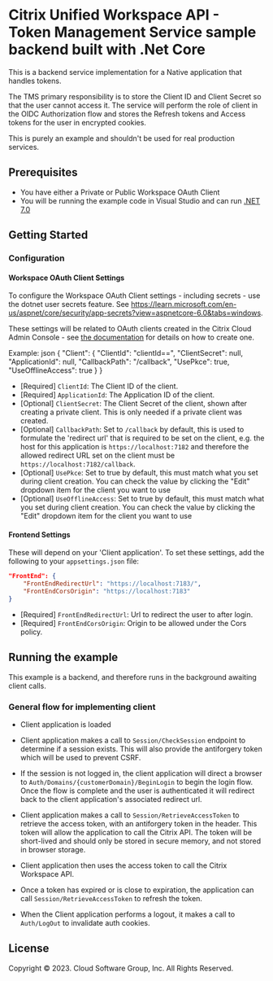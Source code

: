 # Citrix Unified Workspace API - Token Management Service sample backend built with .Net Core

This is a backend service implementation for a Native application that handles tokens.

The TMS primary responsibility is to store the Client ID and Client Secret so that the user cannot access it. The service will perform the role of client in the OIDC Authorization flow and stores the Refresh tokens and Access tokens for the user in encrypted cookies.

This is purely an example and shouldn't be used for real production services.

## Prerequisites

- You have either a Private or Public Workspace OAuth Client
- You will be running the example code in Visual Studio and can run [.NET 7.0](https://dotnet.microsoft.com/en-us/download/dotnet/7.0)

## Getting Started

### Configuration

#### Workspace OAuth Client Settings
To configure the Workspace OAuth Client settings - including secrets - use the dotnet user secrets feature. See https://learn.microsoft.com/en-us/aspnet/core/security/app-secrets?view=aspnetcore-6.0&tabs=windows.

These settings will be related to OAuth clients created in the Citrix Cloud Admin Console - see [the documentation](https://developer-docs.citrix.com/en-us/workspace-platform/unified-workspace-api-preview/oauth-client-management) for details on how to create one.

Example:
json
{
  "Client": {
    "ClientId": "clientId==",
    "ClientSecret": null,
    "ApplicationId": null,
    "CallbackPath": "/callback",
    "UsePkce": true,
    "UseOfflineAccess": true
  }
}
- [Required] `ClientId`: The Client ID of the client. 
- [Required] `ApplicationId`: The Application ID of the client.
- [Optional] `ClientSecret`: The Client Secret of the client, shown after creating a private client. This is only needed if a private client was created.
- [Optional] `CallbackPath`: Set to `/callback` by default, this is used to formulate the 'redirect url' that is required to be set on the client, e.g. the host for this application is `https://localhost:7182` and therefore the allowed redirect URL set on the client must be `https://localhost:7182/callback`.
- [Optional] `UsePkce`: Set to true by default, this must match what you set during client creation. You can check the value by clicking the "Edit" dropdown item for the client you want to use
- [Optional] `UseOfflineAccess`: Set to true by default, this must match what you set during client creation. You can check the value by clicking the "Edit" dropdown item for the client you want to use

#### Frontend Settings

These will depend on your 'Client application'.
To set these settings, add the following to your `appsettings.json` file:

```json
"FrontEnd": {
    "FrontEndRedirectUrl": "https://localhost:7183/",
    "FrontEndCorsOrigin": "https://localhost:7183"
}
```

- [Required] `FrontEndRedirectUrl`: Url to redirect the user to after login.
- [Required] `FrontEndCorsOrigin`: Origin to be allowed under the Cors policy.

## Running the example

This example is a backend, and therefore runs in the background awaiting client calls.

### General flow for implementing client

- Client application is loaded

- Client application makes a call to `Session/CheckSession` endpoint to determine if a session exists. This will also provide the antiforgery token which will be used to prevent CSRF.

- If the session is not logged in, the client application will direct a browser to `Auth/Domains/{customerDomain}/BeginLogin` to begin the login flow. Once the flow is complete and the user is authenticated it will redirect back to the client application's associated redirect url.

- Client application makes a call to `Session/RetrieveAccessToken` to retrieve the access token, with an antiforgery token in the header. This token will allow the application to call the Citrix API. The token will be short-lived and should only be stored in secure memory, and not stored in browser storage.

- Client application then uses the access token to call the Citrix Workspace API.

- Once a token has expired or is close to expiration, the application can call `Session/RetrieveAccessToken` to refresh the token.

- When the Client application performs a logout, it makes a call to `Auth/LogOut` to invalidate auth cookies.  

## License

Copyright © 2023. Cloud Software Group, Inc. All Rights Reserved.
